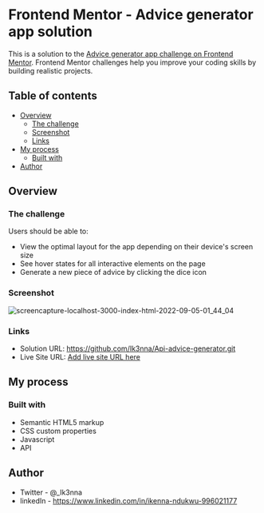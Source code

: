 # Frontend Mentor - Advice generator app solution

This is a solution to the [Advice generator app challenge on Frontend Mentor](https://www.frontendmentor.io/challenges/advice-generator-app-QdUG-13db). Frontend Mentor challenges help you improve your coding skills by building realistic projects.

## Table of contents

- [Overview](#overview)
  - [The challenge](#the-challenge)
  - [Screenshot](#screenshot)
  - [Links](#links)
- [My process](#my-process)
  - [Built with](#built-with)
- [Author](#author)


## Overview

### The challenge

Users should be able to:

- View the optimal layout for the app depending on their device's screen size
- See hover states for all interactive elements on the page
- Generate a new piece of advice by clicking the dice icon

### Screenshot

![screencapture-localhost-3000-index-html-2022-09-05-01_44_04](https://user-images.githubusercontent.com/101594456/188340496-951cc508-a56b-41c9-ae54-ba20164f0579.png)


### Links

- Solution URL: https://github.com/Ik3nna/Api-advice-generator.git
- Live Site URL: [Add live site URL here](https://your-live-site-url.com)

## My process

### Built with

- Semantic HTML5 markup
- CSS custom properties
- Javascript
- API


## Author

- Twitter - @_Ik3nna 
- linkedIn - https://www.linkedin.com/in/ikenna-ndukwu-996021177
